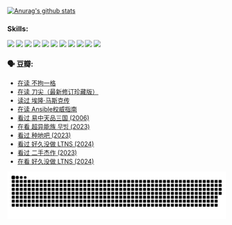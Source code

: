 
[![Anurag's github stats](https://github-readme-stats.vercel.app/api?username=w940853815)](https://github.com/anuraghazra/github-readme-stats)

### Skills:

<code><img height="32" src="https://cdn.jsdelivr.net/npm/simple-icons@v5/icons/python.svg"></code>
<code><img height="32" src="https://cdn.jsdelivr.net/npm/simple-icons@v5/icons/javascript.svg"></code>
<code><img height="32" src="https://cdn.jsdelivr.net/npm/simple-icons@v5/icons/django.svg"></code>
<code><img height="32" src="https://cdn.jsdelivr.net/npm/simple-icons@v5/icons/flask.svg"></code>
<code><img height="32" src="https://cdn.jsdelivr.net/npm/simple-icons@v5/icons/vuetify.svg"></code>
<code><img height="32" src="https://cdn.jsdelivr.net/npm/simple-icons@v5/icons/git.svg"></code>
<code><img height="32" src="https://cdn.jsdelivr.net/npm/simple-icons@v5/icons/docker.svg"></code>
<code><img height="32" src="https://cdn.jsdelivr.net/npm/simple-icons@v5/icons/postgresql.svg"></code>
<code><img height="32" src="https://cdn.jsdelivr.net/npm/simple-icons@v5/icons/elasticsearch.svg"></code>
<code><img height="32" src="https://cdn.jsdelivr.net/npm/simple-icons@v5/icons/macos.svg"></code>
<code><img height="32" src="https://cdn.jsdelivr.net/npm/simple-icons@v5/icons/linux.svg"></code>

### 🗣 豆瓣:

<!-- DOUBAN-ACTIVITIES:START -->
- [在读 不拘一格](https://www.douban.com/people/136069238/status/4541712161/?_i=10224189)
- [在读 刀尖（最新修订珍藏版）](https://www.douban.com/people/136069238/status/4541711339/?_i=10224189)
- [读过 埃隆·马斯克传](https://www.douban.com/people/136069238/status/4541710351/?_i=10224189)
- [在读 Ansible权威指南](https://www.douban.com/people/136069238/status/4539151450/?_i=10224189)
- [看过 易中天品三国‎ (2006)](https://www.douban.com/people/136069238/status/4529910812/?_i=10224189)
- [在看 超异能族 무빙‎ (2023)](https://www.douban.com/people/136069238/status/4527291077/?_i=10224189)
- [看过 种地吧‎ (2023)](https://www.douban.com/people/136069238/status/4527289637/?_i=10224189)
- [看过 好久没做 LTNS‎ (2024)](https://www.douban.com/people/136069238/status/4527289515/?_i=10224189)
- [看过 二手杰作‎ (2023)](https://www.douban.com/people/136069238/status/4522502716/?_i=10224189)
- [在看 好久没做 LTNS‎ (2024)](https://www.douban.com/people/136069238/status/4521969883/?_i=10224189)
<!-- DOUBAN-ACTIVITIES:END -->


![Snake animation](https://raw.githubusercontent.com/w940853815/w940853815/output/github-contribution-grid-snake.svg)

<!--
**w940853815/w940853815** is a ✨ _special_ ✨ repository because its `README.md` (this file) appears on your GitHub profile.

Here are some ideas to get you started:

- 🔭 I’m currently working on ...
- 🌱 I’m currently learning ...
- 👯 I’m looking to collaborate on ...
- 🤔 I’m looking for help with ...
- 💬 Ask me about ...
- 📫 How to reach me: ...
- 😄 Pronouns: ...
- ⚡ Fun fact: ...
-->
